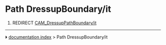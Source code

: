 # Path DressupBoundary/it
1.  REDIRECT [CAM_DressupPathBoundary/it](CAM_DressupPathBoundary/it.md)



---
⏵ [documentation index](../README.md) > Path DressupBoundary/it
